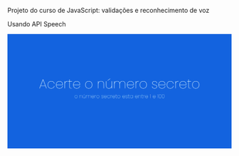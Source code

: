 Projeto do curso de JavaScript: validações e reconhecimento de voz

Usando API Speech

![](./FireShot%20Capture%20%20-%20Numero%20Secreto%20-.png)
